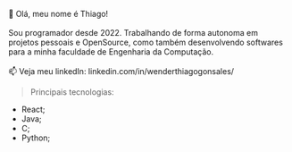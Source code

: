 👋 Olá, meu nome é Thiago! <br> <br>
Sou programador desde 2022. Trabalhando de forma autonoma em projetos pessoais e OpenSource, como também desenvolvendo softwares para a minha faculdade de Engenharia da Computação. <br> <br>
📫 Veja meu linkedIn: linkedin.com/in/wenderthiagogonsales/

>Principais tecnologias:
* React;
* Java;
* C;
* Python;

<!---
WenderG/WenderG is a ✨ special ✨ repository because its `README.md` (this file) appears on your GitHub profile.
You can click the Preview link to take a look at your changes.
--->
